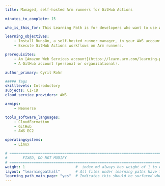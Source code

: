```yaml
---
title: Managed, self-hosted Arm runners for GitHub Actions
 
minutes_to_complete: 15

who_is_this_for: This Learning Path is for developers who want to use Arm runners offered by AWS to execute GitHub Actions workflows.

learning_objectives:
    - Install RunsOn, a self-hosted runner manager, in your AWS account.
    - Execute GitHub Actions workflows on Arm runners.

prerequisites:
    - An [Amazon Web Services account](https://learn.arm.com/learning-paths/servers-and-cloud-computing/csp/aws/).
    - A GitHub account (personal or organizational).

author_primary: Cyril Rohr

##### Tags
skilllevels: Introductory
subjects: CI-CD
cloud_service_providers: AWS

armips:
    - Neoverse

tools_software_languages:
    - CloudFormation
    - GitHub
    - AWS EC2

operatingsystems:
    - Linux

# ================================================================================
#       FIXED, DO NOT MODIFY
# ================================================================================
weight: 1                       # _index.md always has weight of 1 to order correctly
layout: "learningpathall"       # All files under learning paths have this same wrapper
learning_path_main_page: "yes"  # Indicates this should be surfaced when looking for related content. Only set for _index.md of learning path content.
---
```



